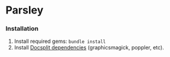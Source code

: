 # Parsley

### Installation

1. Install required gems: `bundle install`
2. Install [Docsplit dependencies](http://documentcloud.github.io/docsplit) (graphicsmagick, poppler, etc).
